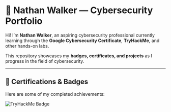 # 🧠 Nathan Walker — Cybersecurity Portfolio

Hi! I’m **Nathan Walker**, an aspiring cybersecurity professional currently learning through the **Google Cybersecurity Certificate**, **TryHackMe**, and other hands-on labs.

This repository showcases my **badges, certificates, and projects** as I progress in the field of cybersecurity.

---

## 🏅 Certifications & Badges

Here are some of my completed achievements:

![TryHackMe Badge](https://raw.githubusercontent.com/nwalker-afk/TryHackMe-Badges/main/badge1.png)
